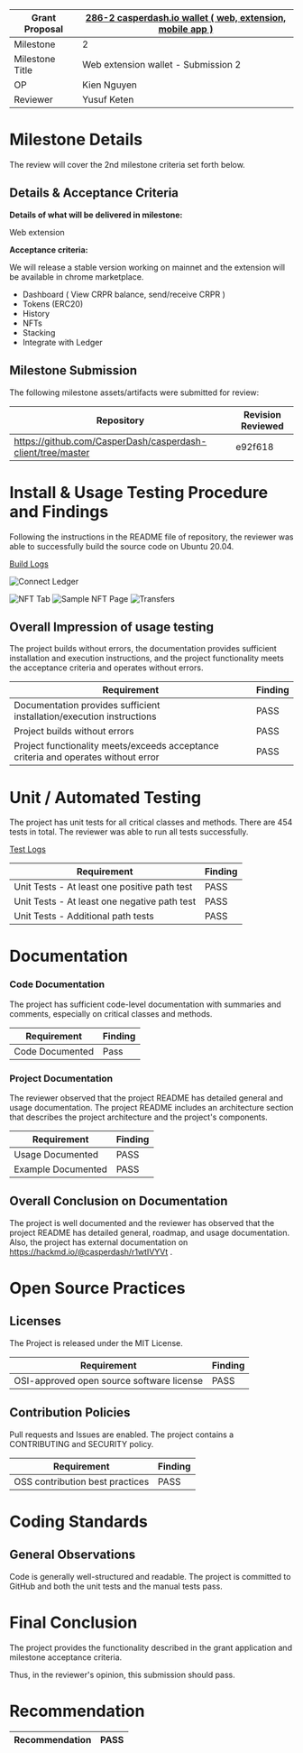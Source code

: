 
Grant Proposal | [286-2 casperdash.io wallet ( web, extension, mobile app )](https://portal.devxdao.com/app/proposal/286)
------------ | -------------
Milestone | 2
Milestone Title | Web extension wallet - Submission 2
OP | Kien Nguyen
Reviewer | Yusuf Keten

# Milestone Details
The review will cover the 2nd milestone criteria set forth below.

## Details & Acceptance Criteria

**Details of what will be delivered in milestone:**

Web extension
   
**Acceptance criteria:**

We will release a stable version working on mainnet and the extension will be available in chrome marketplace.

- Dashboard ( View CRPR balance, send/receive CRPR )
- Tokens (ERC20)
- History
- NFTs
- Stacking
- Integrate with Ledger

## Milestone Submission

The following milestone assets/artifacts were submitted for review:

Repository | Revision Reviewed
------------ | -------------
https://github.com/CasperDash/casperdash-client/tree/master | e92f618

# Install & Usage Testing Procedure and Findings

Following the instructions in the README file of repository, the reviewer was able to successfully build the source code on Ubuntu 20.04.

[Build Logs](assets/build-run.md)

![Connect Ledger](assets/1.png)

![NFT Tab](assets/2.png)
![Sample NFT Page](assets/3.png)
![Transfers](assets/4.png)

## Overall Impression of usage testing

The project builds without errors, the documentation provides sufficient installation and execution instructions, and the project functionality meets the acceptance criteria and operates without errors.

Requirement | Finding
------------ | -------------
Documentation provides sufficient installation/execution instructions | PASS
Project builds without errors | PASS
Project functionality meets/exceeds acceptance criteria and operates without error | PASS

# Unit / Automated Testing

The project has unit tests for all critical classes and methods. There are 454 tests in total. The reviewer was able to run all tests successfully.

[Test Logs](assets/test-run.md)

Requirement | Finding
------------ | -------------
Unit Tests - At least one positive path test | PASS
Unit Tests - At least one negative path test | PASS
Unit Tests - Additional path tests | PASS

# Documentation

### Code Documentation

The project has sufficient code-level documentation with summaries and comments, especially on critical classes and methods.

Requirement | Finding
------------ | -------------
Code Documented | Pass 

### Project Documentation

The reviewer observed that the project README has detailed general and usage documentation. The project README includes an architecture section that describes the project architecture and the project's components.

Requirement | Finding
------------ | -------------
Usage Documented | PASS 
Example Documented | PASS

## Overall Conclusion on Documentation

The project is well documented and the reviewer has observed that the project README has detailed general, roadmap, and usage documentation. Also, the project has external documentation on https://hackmd.io/@casperdash/r1wtIVYVt .

# Open Source Practices

## Licenses

The Project is released under the MIT License.

Requirement | Finding
------------ | -------------
OSI-approved open source software license | PASS

## Contribution Policies

Pull requests and Issues are enabled. The project contains a CONTRIBUTING and SECURITY policy. 

Requirement | Finding
------------ | -------------
OSS contribution best practices | PASS

# Coding Standards

## General Observations

Code is generally well-structured and readable. The project is committed to GitHub and both the unit tests and the manual tests pass.

# Final Conclusion

The project provides the functionality described in the grant application and milestone acceptance criteria.

Thus, in the reviewer's opinion, this submission should pass.

# Recommendation

Recommendation | PASS
------------ | -------------

